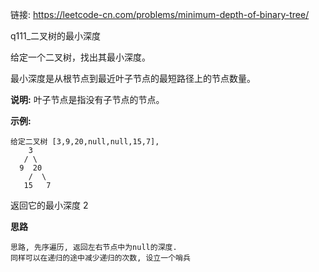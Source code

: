 链接:   https://leetcode-cn.com/problems/minimum-depth-of-binary-tree/

q111_二叉树的最小深度

给定一个二叉树，找出其最小深度。

最小深度是从根节点到最近叶子节点的最短路径上的节点数量。

**说明:** 叶子节点是指没有子节点的节点。

**示例:**

```
给定二叉树 [3,9,20,null,null,15,7],
    3
   / \
  9  20
    /  \
   15   7
```

返回它的最小深度  2

**思路**

```
思路, 先序遍历, 返回左右节点中为null的深度.
同样可以在递归的途中减少递归的次数, 设立一个哨兵
```







